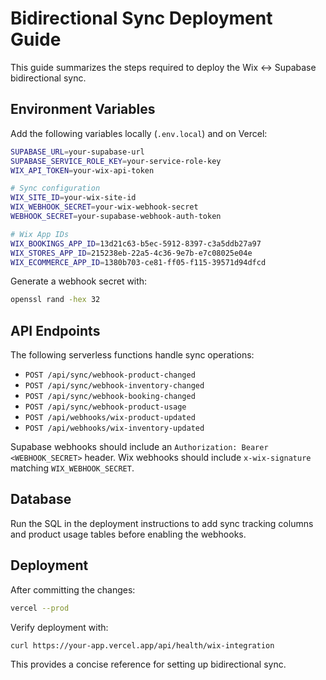 # Bidirectional Sync Deployment Guide

This guide summarizes the steps required to deploy the Wix ↔ Supabase bidirectional sync.

## Environment Variables
Add the following variables locally (`.env.local`) and on Vercel:

```bash
SUPABASE_URL=your-supabase-url
SUPABASE_SERVICE_ROLE_KEY=your-service-role-key
WIX_API_TOKEN=your-wix-api-token

# Sync configuration
WIX_SITE_ID=your-wix-site-id
WIX_WEBHOOK_SECRET=your-wix-webhook-secret
WEBHOOK_SECRET=your-supabase-webhook-auth-token

# Wix App IDs
WIX_BOOKINGS_APP_ID=13d21c63-b5ec-5912-8397-c3a5ddb27a97
WIX_STORES_APP_ID=215238eb-22a5-4c36-9e7b-e7c08025e04e
WIX_ECOMMERCE_APP_ID=1380b703-ce81-ff05-f115-39571d94dfcd
```

Generate a webhook secret with:

```bash
openssl rand -hex 32
```

## API Endpoints
The following serverless functions handle sync operations:

- `POST /api/sync/webhook-product-changed`
- `POST /api/sync/webhook-inventory-changed`
- `POST /api/sync/webhook-booking-changed`
- `POST /api/sync/webhook-product-usage`
- `POST /api/webhooks/wix-product-updated`
- `POST /api/webhooks/wix-inventory-updated`

Supabase webhooks should include an `Authorization: Bearer <WEBHOOK_SECRET>` header. Wix webhooks should include `x-wix-signature` matching `WIX_WEBHOOK_SECRET`.

## Database
Run the SQL in the deployment instructions to add sync tracking columns and product usage tables before enabling the webhooks.

## Deployment
After committing the changes:

```bash
vercel --prod
```

Verify deployment with:

```bash
curl https://your-app.vercel.app/api/health/wix-integration
```

This provides a concise reference for setting up bidirectional sync.
